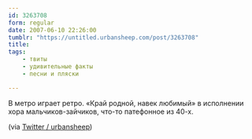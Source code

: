 ```yaml
---
id: 3263708
form: regular
date: 2007-06-10 22:26:00
tumblr: "https://untitled.urbansheep.com/post/3263708"
title:
tags:
    - твиты
    - удивительные факты
    - песни и пляски

---
```


<p>В метро играет ретро. «Край родной, навек любимый» в исполнении хора мальчиков-зайчиков, что-то патефонное из 40-х.</p>

<p>(via <a href="http://twitter.com/urbansheep/statuses/98710842">Twitter / urbansheep</a>)</p>

